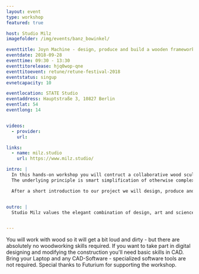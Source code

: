 ```yaml
---
layout: event
type: workshop
featured: true

host: Studio Milz
imagefolder: /img/events/banz_bowinkel/

eventtitle: Joyn Machine - design, produce and build a wooden framework construction at the Retune party venue!
eventdate: 2018-09-28
eventtime: 09:30 - 13:30
eventtitorelease: hjq0wop-qne
eventtitoevent: retune/retune-festival-2018
eventstatus: singup
evnetcapacity: 10

eventlocation: STATE Studio
eventaddress: Hauptstraße 3, 10827 Berlin
eventlat: 54
eventlong: 14


videos:
  - provider: 
    url:

links:
  - name: milz.studio
    url: https://www.milz.studio/

intro: |
  In this hands-on workshop you will contruct a collaborative wood sculpture with the Joyn Machine – an interactive tool that enables the design of wooden framework constructions and their semi-automated production. 
  The underlying principle is smart simplification of otherwise complex processes - thereby taking mobile and fast production processes of wooden structures to the next level. 

  After a short introduction to our project we will design, produce and build simple constructions on site to launch a spatial experiment.


outro: |
  Studio Milz values the elegant combination of design, art and science. They love to work on imaginative ideas which merge the digital and physical world and require an interdisciplinary path. By using the contrast of low and high-tech they are establishing a unique vision of communication in three dimensional space. The working process combines specialists in multiple disciplines like communication and interaction design, software and interface design, rapid manufacturing, physical and electronic engineering. Using this creative skill set, Studio Milz has gained a deep understanding of developing bespoke projects. They envision, design and produce.


---
```


You will work with wood so it will get a bit loud and dirty - but there are absolutely no woodworking skills required. 
If you want to take part in digital designing and modifying the construction you'll need basic skills in CAD.
Bring your Laptop and any CAD-Software - specialized software tools are not required. Special thanks to Futurium for supporting the workshop.


